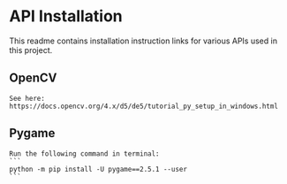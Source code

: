# API Installation
This readme contains installation instruction links for various APIs used in this project.
## OpenCV
    See here: https://docs.opencv.org/4.x/d5/de5/tutorial_py_setup_in_windows.html

## Pygame
    Run the following command in terminal:
    ```
    python -m pip install -U pygame==2.5.1 --user
    ```